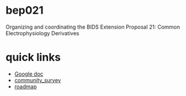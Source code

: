 # bep021
Organizing and coordinating the BIDS Extension Proposal 21: Common Electrophysiology Derivatives

# quick links
- [Google doc](https://docs.google.com/document/d/1PmcVs7vg7Th-cGC-UrX8rAhKUHIzOI-uIOh69_mvdlw/edit)
- [community_survey](https://github.com/bids-standard/bep021/blob/master/community_survey/bep021_analysis.ipynb)
- [roadmap](https://github.com/bids-standard/bep021/projects/1)

